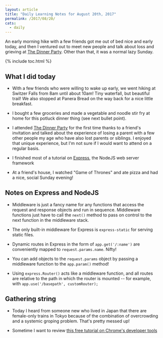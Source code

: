 ```yaml
---
layout: article
title: "Daily Learning Notes for August 20th, 2017"
permalink: /2017/08/20/
cats:
  - daily
---
```


An early morning hike with a few friends got me out of bed nice and early today, and then I ventured out to meet new people and talk about loss and grieving at [The Dinner Party](http://thedinnerparty.org/). Other than that, it was a normal lazy Sunday.

{% include toc.html %}

## What I did today

  - With a few friends who were willing to wake up early, we went hiking at Switzer Falls from 8am until about 10am! Tiny waterfall, but beautiful trail! We also stopped at Panera Bread on the way back for a nice little breakfast.

  - I bought a few groceries and made a vegetable and noodle stir fry at home for this potluck dinner thing (see next bullet point).

  - I attended [The Dinner Party](http://thedinnerparty.org/) for the first time thanks to a friend's invitation and talked about the experience of losing a parent with a few other people my age who have also lost parents or siblings. I enjoyed that unique experience, but I'm not sure if I would want to attend on a regular basis.

  - I finished most of a tutorial on [Express](https://expressjs.com/), the NodeJS web server framework

  - At a friend's house, I watched "Game of Thrones" and ate pizza and had a nice, social Sunday evening!

## Notes on Express and NodeJS

  - Middleware is just a fancy name for any functions that access the request and response objects and run in sequence. Middleware functions just have to call the `next()` method to pass on control to the next function in the middleware stack.

  - The only built-in middleware for Express is `express-static` for serving static files.

  - Dynamic routes in Express in the form of `app.get('/:name')` are conveniently mapped to `request.params.name`. Nifty!

  - You can add objects to the `request.params` object by passing a middleware function to the `app.param()` method!

  - Using `express.Router()` acts like a middleware function, and all routes are relative to the path in which the router is mounted -- for example, with `app.use('/basepath', customRouter);`


## Gathering string

  - Today I heard from someone new who lived in Japan that there are female-only trains in Tokyo because of the combination of overcrowding and a systemic groping problem. That's pretty messed up!

  - Sometime I want to review [this free tutorial on Chrome's developer tools](https://www.codeschool.com/courses/discover-devtools)
